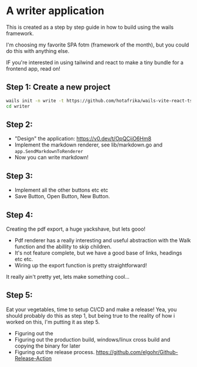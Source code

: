 # A writer application

This is created as a step by step guide in how to build using the wails framework.

I'm choosing my favorite SPA fotm (framework of the month), but you could do this with anything else.

IF you're interested in using tailwind and react to make a tiny bundle for a frontend app, read on!

## Step 1: Create a new project

```bash
wails init -n write -t https://github.com/hotafrika/wails-vite-react-ts-tailwind-template
cd writer
```


## Step 2:

- "Design" the application: https://v0.dev/t/OpQCijO6Hm8
- Implement the markdown renderer, see lib/markdown.go and `app.SendMarkdownToRenderer`
- Now you can write markdown!

## Step 3:

- Implement all the other buttons etc etc
- Save Button, Open Button, New Button.

## Step 4:

Creating the pdf export, a huge yackshave, but lets gooo!

- Pdf renderer has a really interesting and useful abstraction with the Walk function and the abillity to skip children.
- It's not feature complete, but we have a good base of links, headings etc etc.
- Wiring up the export function is pretty straightforward!

It really ain't pretty yet, lets make something cool...


## Step 5:

Eat your vegetables, time to setup CI/CD and make a release! Yea, you should probably do this as step 1, but being true to the reality of how i worked on this, I'm putting it as step 5.

- Figuring out the 
- Figuring out the production build, windows/linux cross build and copying the binary for later
- Figuring out the release process. https://github.com/elgohr/Github-Release-Action